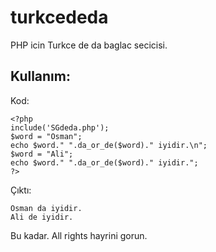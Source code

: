 turkcededa
==========

PHP icin Turkce de da baglac secicisi.

Kullanım:
----
Kod:

    <?php
    include('SGdeda.php');
    $word = "Osman";
    echo $word." ".da_or_de($word)." iyidir.\n";
    $word = "Ali";
    echo $word." ".da_or_de($word)." iyidir.";
    ?>

Çıktı:

    Osman da iyidir.
    Ali de iyidir.
  
Bu kadar. All rights hayrini gorun.
